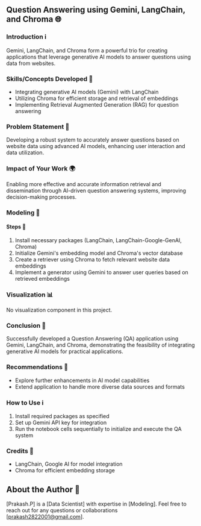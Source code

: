## Question Answering using Gemini, LangChain, and Chroma 🌐

### Introduction ℹ️
Gemini, LangChain, and Chroma form a powerful trio for creating applications that leverage generative AI models to answer questions using data from websites.

### Skills/Concepts Developed 🚀
- Integrating generative AI models (Gemini) with LangChain
- Utilizing Chroma for efficient storage and retrieval of embeddings
- Implementing Retrieval Augmented Generation (RAG) for question answering

### Problem Statement 🎯
Developing a robust system to accurately answer questions based on website data using advanced AI models, enhancing user interaction and data utilization.

### Impact of Your Work 🌍
Enabling more effective and accurate information retrieval and dissemination through AI-driven question answering systems, improving decision-making processes.

### Modeling 🧠
#### Steps 📝
1. Install necessary packages (LangChain, LangChain-Google-GenAI, Chroma)
2. Initialize Gemini's embedding model and Chroma's vector database
3. Create a retriever using Chroma to fetch relevant website data embeddings
4. Implement a generator using Gemini to answer user queries based on retrieved embeddings

### Visualization 📊
No visualization component in this project.

### Conclusion 🎉
Successfully developed a Question Answering (QA) application using Gemini, LangChain, and Chroma, demonstrating the feasibility of integrating generative AI models for practical applications.

### Recommendations 📌
- Explore further enhancements in AI model capabilities
- Extend application to handle more diverse data sources and formats

### How to Use ℹ️
1. Install required packages as specified
2. Set up Gemini API key for integration
3. Run the notebook cells sequentially to initialize and execute the QA system

### Credits 🙏
- LangChain, Google AI for model integration
- Chroma for efficient embedding storage

## About the Author 📝
[Prakash.P] is a [Data Scientist] with expertise in [Modeling]. Feel free to reach out for any questions or collaborations [prakash2822001@gmail.com].
